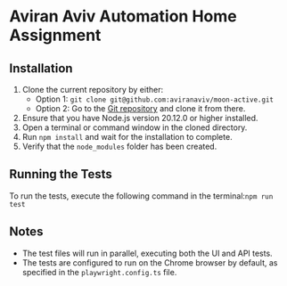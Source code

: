 # Aviran Aviv Automation Home Assignment

## Installation

1. Clone the current repository by either:
    - Option 1: `git clone git@github.com:aviranaviv/moon-active.git`
    - Option 2: Go to the [Git repository](https://github.com/aviranaviv/moon-active) and clone it from there.
2. Ensure that you have Node.js version 20.12.0 or higher installed.
3. Open a terminal or command window in the cloned directory.
4. Run `npm install` and wait for the installation to complete.
5. Verify that the `node_modules` folder has been created.

## Running the Tests

To run the tests, execute the following command in the terminal:`npm run test`

## Notes

- The test files will run in parallel, executing both the UI and API tests.
- The tests are configured to run on the Chrome browser by default, as specified in the `playwright.config.ts` file.

